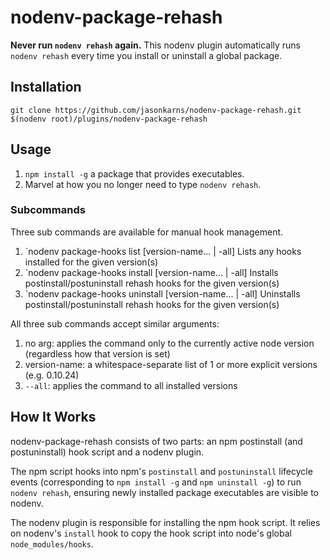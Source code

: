 # nodenv-package-rehash

**Never run `nodenv rehash` again.** This nodenv plugin automatically
runs `nodenv rehash` every time you install or uninstall a global package.

## Installation

    git clone https://github.com/jasonkarns/nodenv-package-rehash.git $(nodenv root)/plugins/nodenv-package-rehash

## Usage

1. `npm install -g` a package that provides executables.
2. Marvel at how you no longer need to type `nodenv rehash`.

### Subcommands

Three sub commands are available for manual hook management.

1. `nodenv package-hooks list [version-name... | -all]
    Lists any hooks installed for the given version(s)
2. `nodenv package-hooks install [version-name... | -all]
    Installs postinstall/postuninstall rehash hooks for the given version(s)
3. `nodenv package-hooks uninstall [version-name... | -all]
    Uninstalls postinstall/postuninstall rehash hooks for the given version(s)

All three sub commands accept similar arguments:

1. no arg: applies the command only to the currently active node version (regardless how that version is set)
2. version-name: a whitespace-separate list of 1 or more explicit versions (e.g. 0.10.24)
3. `--all`: applies the command to all installed versions


## How It Works

nodenv-package-rehash consists of two parts: an npm postinstall (and
postuninstall) hook script and a nodenv plugin.

The npm script hooks into npm's `postinstall` and `postuninstall` lifecycle
events (corresponding to `npm install -g` and `npm uninstall -g`) to run
`nodenv rehash`, ensuring newly installed package executables are visible to
nodenv.

The nodenv plugin is responsible for installing the npm hook script. It
relies on nodenv's `install` hook to copy the hook script into node's global
`node_modules/hooks`.

